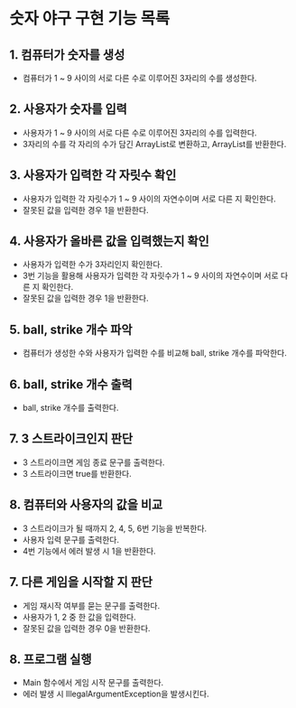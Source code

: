 # 숫자 야구 구현 기능 목록

## 1. 컴퓨터가 숫자를 생성
- 컴퓨터가 1 ~ 9 사이의 서로 다른 수로 이루어진 3자리의 수를 생성한다.

## 2. 사용자가 숫자를 입력
- 사용자가 1 ~ 9 사이의 서로 다른 수로 이루어진 3자리의 수를 입력한다.
- 3자리의 수를 각 자리의 수가 담긴 ArrayList로 변환하고, ArrayList를 반환한다.

## 3. 사용자가 입력한 각 자릿수 확인
- 사용자가 입력한 각 자릿수가 1 ~ 9 사이의 자연수이며 서로 다른 지 확인한다.
- 잘못된 값을 입력한 경우 1을 반환한다.

## 4. 사용자가 올바른 값을 입력했는지 확인
- 사용자가 입력한 수가 3자리인지 확인한다.
- 3번 기능을 활용해 사용자가 입력한 각 자릿수가 1 ~ 9 사이의 자연수이며 서로 다른 지 확인한다.
- 잘못된 값을 입력한 경우 1을 반환한다.

## 5. ball, strike 개수 파악
- 컴퓨터가 생성한 수와 사용자가 입력한 수를 비교해 ball, strike 개수를 파악한다.

## 6. ball, strike 개수 출력
- ball, strike 개수를 출력한다.

## 7. 3 스트라이크인지 판단
- 3 스트라이크면 게임 종료 문구를 출력한다.
- 3 스트라이크면 true를 반환한다.

## 8. 컴퓨터와 사용자의 값을 비교
- 3 스트라이크가 될 때까지 2, 4, 5, 6번 기능을 반복한다.
- 사용자 입력 문구를 출력한다.
- 4번 기능에서 에러 발생 시 1을 반환한다.

## 7. 다른 게임을 시작할 지 판단
- 게임 재시작 여부를 묻는 문구를 출력한다.
- 사용자가 1, 2 중 한 값을 입력한다.
- 잘못된 값을 입력한 경우 0을 반환한다.

## 8. 프로그램 실행
- Main 함수에서 게임 시작 문구를 출력한다.
- 에러 발생 시 IllegalArgumentException을 발생시킨다.